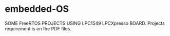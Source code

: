 # embedded-OS

SOME FreeRTOS PROJECTS USING LPC1549 LPCXpresso BOARD.
Projects requirement is on the PDF files.
